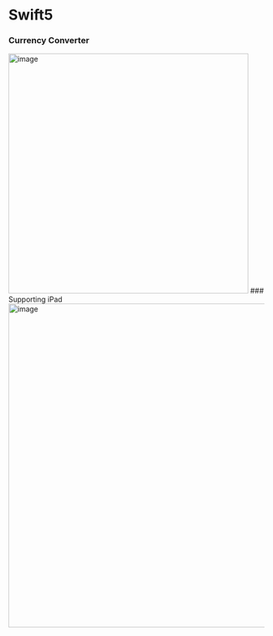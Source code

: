 # Swift5

### Currency Converter
<img width="472" alt="image" src="https://user-images.githubusercontent.com/79074310/195260108-29466cac-7454-40c1-b88b-584c213ac637.png">
### Supporting iPad
<img width="637" alt="image" src="https://user-images.githubusercontent.com/79074310/195260297-d881fc47-f838-4394-9598-4f2a701164aa.png">
